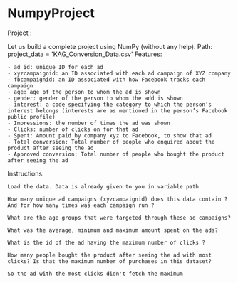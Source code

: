 # NumpyProject
Project :

Let us build a complete project using NumPy (without any help).
Path: project_data = 'KAG_Conversion_Data.csv'
Features:

    - ad_id: unique ID for each ad
    - xyzcampaignid: an ID associated with each ad campaign of XYZ company
    - fbcampaignid: an ID associated with how Facebook tracks each campaign
    - age: age of the person to whom the ad is shown
    - gender: gender of the person to whom the add is shown
    - interest: a code specifying the category to which the person’s interest belongs (interests are as mentioned in the person’s Facebook public profile)
    - Impressions: the number of times the ad was shown
    - Clicks: number of clicks on for that ad
    - Spent: Amount paid by company xyz to Facebook, to show that ad
    - Total conversion: Total number of people who enquired about the product after seeing the ad
    - Approved conversion: Total number of people who bought the product after seeing the ad

Instructions:

    Load the data. Data is already given to you in variable path

    How many unique ad campaigns (xyzcampaignid) does this data contain ? And for how many times was each campaign run ?

    What are the age groups that were targeted through these ad campaigns?

    What was the average, minimum and maximum amount spent on the ads?

    What is the id of the ad having the maximum number of clicks ?

    How many people bought the product after seeing the ad with most clicks? Is that the maximum number of purchases in this dataset?

    So the ad with the most clicks didn't fetch the maximum 
